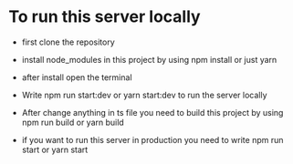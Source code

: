 # To run this server locally

- first clone the repository

- install node_modules in this project by using npm install or just yarn

- after install open the terminal

- Write npm run start:dev or yarn start:dev to run the server locally

* After change anything in ts file you need to build this project by using npm run build or yarn build

* if you want to run this server in production you need to write npm run start or yarn start
